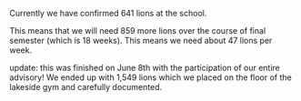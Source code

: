 Currently we have confirmed 641 lions at the school.

This means that we will need 859 more lions over the course of final semester (which is 18 weeks). This means we need about 47 lions per week.

update: this was finished on June 8th with the participation of our entire advisory! We ended up with 1,549 lions which we placed on the floor of the lakeside gym and carefully documented.

